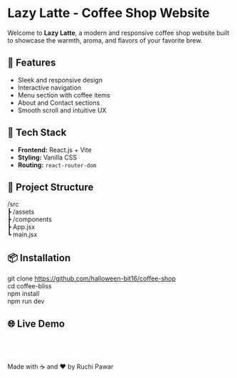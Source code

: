 # Lazy Latte - Coffee Shop Website
Welcome to **Lazy Latte**, a modern and responsive coffee shop website built to showcase the warmth, aroma, and flavors of your favorite brew.

## 🚀 Features

- Sleek and responsive design
- Interactive navigation
- Menu section with coffee items
- About and Contact sections
- Smooth scroll and intuitive UX

## 🔧 Tech Stack

- **Frontend:** React.js + Vite  
- **Styling:** Vanilla CSS 
- **Routing:** `react-router-dom`  

## 📁 Project Structure

/src <br>
┣ /assets <br>
┣ /components <br>
┣ App.jsx <br>
┗ main.jsx <br>

## 📦 Installation

git clone https://github.com/halloween-bit16/coffee-shop <br>
cd coffee-bliss <br>
npm install <br>
npm run dev <br>

## 🌐 Live Demo
###

<br><br><br>
Made with ☕ and ❤️ by Ruchi Pawar


